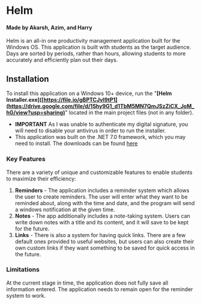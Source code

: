 # **Helm**
#### Made by Akarsh, Azim, and Harry

Helm is an all-in one productivity management application built for the Windows OS. This application is built with students as the target audience. Days are sorted by periods, rather than hours, allowing students to more accurately and efficiently plan out their days.

## **Installation**
To install this application on a Windows 10+ device, run the "**[Helm Installer.exe]([https://file.io/gBPTCJvI9tP1](https://drive.google.com/file/d/1Shy9G1_d1TbM5MN7QmJSzZiCX_JoM_hG/view?usp=sharing)**" located in the main project files (not in any folder).

- **IMPORTANT** As I was unable to authenticate my digital signature, you will need to disable your antivirus in order to run the installer.
- This application was built on the .NET 7.0 framework, which you may need to install. The downloads can be found [here](https://dotnet.microsoft.com/en-us/download/dotnet/7.0)

### Key Features

There are a variety of unique and customizable features to enable students to maximize their efficiency:

  1. **Reminders** - The application includes a reminder system which allows the user to create reminders. The user will enter what they want to be reminded about, along with the time and date, and the program will send a windows notification at the given time.
  2. **Notes** - The app additionally includes a note-taking system. Users can write down notes with a title and its content, and it will save to be kept for the future.
  3. **Links** - There is also a system for having quick links. There are a few default ones provided to useful websites, but users can also create their own custom links if they want something to be saved for quick access in the future.

### Limitations

At the current stage in time, the application does not fully save all information entered.
The application needs to remain open for the reminder system to work.
